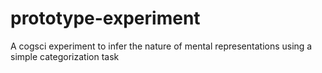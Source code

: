 # prototype-experiment
A cogsci experiment to infer the nature of mental representations using a simple categorization task
